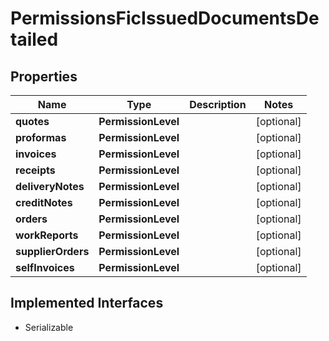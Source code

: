 

# PermissionsFicIssuedDocumentsDetailed


## Properties

Name | Type | Description | Notes
------------ | ------------- | ------------- | -------------
**quotes** | **PermissionLevel** |  |  [optional]
**proformas** | **PermissionLevel** |  |  [optional]
**invoices** | **PermissionLevel** |  |  [optional]
**receipts** | **PermissionLevel** |  |  [optional]
**deliveryNotes** | **PermissionLevel** |  |  [optional]
**creditNotes** | **PermissionLevel** |  |  [optional]
**orders** | **PermissionLevel** |  |  [optional]
**workReports** | **PermissionLevel** |  |  [optional]
**supplierOrders** | **PermissionLevel** |  |  [optional]
**selfInvoices** | **PermissionLevel** |  |  [optional]


## Implemented Interfaces

* Serializable


